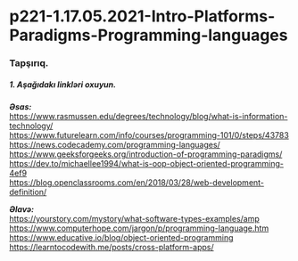# p221-1.17.05.2021-Intro-Platforms-Paradigms-Programming-languages


### Tapşırıq.


##### 1. Aşağıdakı linkləri oxuyun.
**_Əsas:_**<br />
https://www.rasmussen.edu/degrees/technology/blog/what-is-information-technology/<br />
https://www.futurelearn.com/info/courses/programming-101/0/steps/43783<br />
https://news.codecademy.com/programming-languages/<br />
https://www.geeksforgeeks.org/introduction-of-programming-paradigms/<br />
https://dev.to/michaellee1994/what-is-oop-object-oriented-programming-4ef9<br />
https://blog.openclassrooms.com/en/2018/03/28/web-development-definition/<br />



**_Əlavə:_**<br />
https://yourstory.com/mystory/what-software-types-examples/amp<br />
https://www.computerhope.com/jargon/p/programming-language.htm<br />
https://www.educative.io/blog/object-oriented-programming<br />
https://learntocodewith.me/posts/cross-platform-apps/<br />
